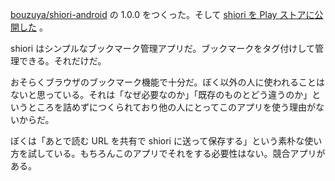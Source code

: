 [bouzuya/shiori-android][] の 1.0.0 をつくった。そして [shiori を Play ストアに公開した](https://play.google.com/store/apps/details?id=net.bouzuya.shiori) 。

shiori はシンプルなブックマーク管理アプリだ。ブックマークをタグ付けして管理できる。それだけだ。

おそらくブラウザのブックマーク機能で十分だ。ぼく以外の人に使われることはないと思っている。それは「なぜ必要なのか」「既存のものとどう違うのか」というところを詰めずにつくられており他の人にとってこのアプリを使う理由がないからだ。

ぼくは「あとで読む URL を共有で shiori に送って保存する」という素朴な使い方を試している。もちろんこのアプリでそれをする必要性はない。競合アプリがある。

[bouzuya/shiori-android]: https://github.com/bouzuya/shiori-android
